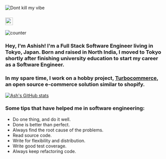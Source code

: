 ![Dont kill my vibe](https://ariel-baxter.s3.amazonaws.com/dontkillmyvibe.png)


### <img src="https://github.com/TheDudeThatCode/TheDudeThatCode/blob/master/Assets/Hi.gif" width="24px"> 

![counter](https://ens582o2g1aixgc.m.pipedream.net)

### Hey, I'm Ashish! I'm a Full Stack Software Engineer living in Tokyo, Japan. Born and raised in North India, I moved to Tokyo shortly after finishing university education to start my career as a Software Engineer. 

### In my spare time, I work on a hobby project, [Turbocommerce](https://github.com/ashdaily/turbocommerce), an open source e-commerce solution similar to shopify. 

[![Ash's GitHub stats](https://github-readme-stats.vercel.app/api?username=ashdaily)](https://github.com/ashdaily/github-readme-stats)


### Some tips that have helped me in software engineering:

- Do one thing, and do it well.
- Done is better than perfect.
- Always find the root cause of the problems.
- Read source code.
- Write for flexibility and distribution.
- Write good test coverage.
- Always keep refactoring code. 
